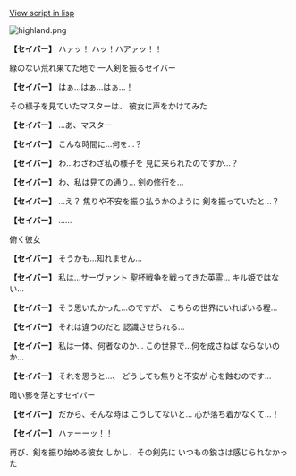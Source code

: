 [View script in lisp](../scripts/10242101.txt)

![highland.png](../images/backgrounds/highland.png)

**【セイバー】**
ハァッ！
ハッ！ハアァッ！！

緑のない荒れ果てた地で
一人剣を振るセイバー

**【セイバー】**
はぁ…はぁ…はぁ…！

その様子を見ていたマスターは、
彼女に声をかけてみた

**【セイバー】**
…あ、マスター

**【セイバー】**
こんな時間に…何を…？

**【セイバー】**
わ…わざわざ私の様子を
見に来られたのですか…？

**【セイバー】**
わ、私は見ての通り…
剣の修行を…

**【セイバー】**
…え？
焦りや不安を振り払うかのように
剣を振っていたと…？

**【セイバー】**
……

俯く彼女

**【セイバー】**
そうかも…知れません…

**【セイバー】**
私は…サーヴァント
聖杯戦争を戦ってきた英霊…
キル姫ではない…

**【セイバー】**
そう思いたかった…のですが、
こちらの世界にいればいる程…

**【セイバー】**
それは違うのだと
認識させられる…　　

**【セイバー】**
私は一体、何者なのか…
この世界で…何を成さねば
ならないのか…

**【セイバー】**
それを思うと…、
どうしても焦りと不安が
心を蝕むのです…

暗い影を落とすセイバー

**【セイバー】**
だから、そんな時は
こうしてないと…
心が落ち着かなくて…！

**【セイバー】**
ハァーーッ！！

再び、剣を振り始める彼女
しかし、その剣先に
いつもの鋭さは感じられなかった
